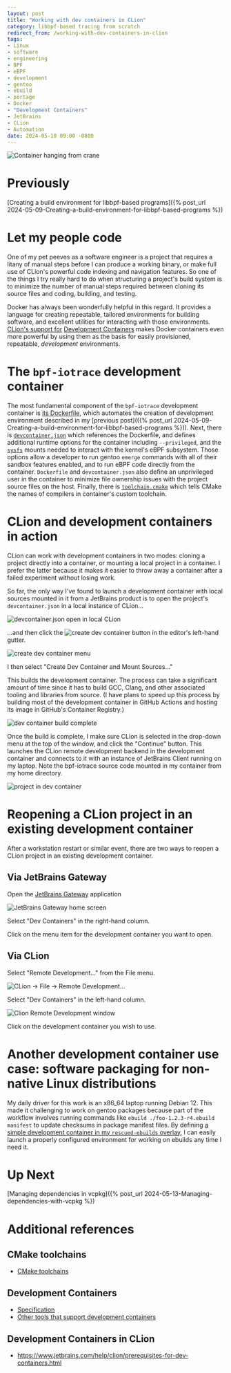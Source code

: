 ```yaml
---
layout: post
title: "Working with dev containers in CLion"
category: libbpf-based tracing from scratch
redirect_from: /working-with-dev-containers-in-clion
tags:
- Linux
- software
- engineering
- BPF
- eBPF
- development
- gentoo
- ebuild
- portage
- Docker
- "Development Containers"
- JetBrains
- CLion
- Automation
date: 2024-05-10 09:00 -0800
---
```

![Container hanging from crane](/images/container-on-crane.png)
# Previously
[Creating a build environment for libbpf-based programs]({% post_url 2024-05-09-Creating-a-build-environment-for-libbpf-based-programs %})

# Let my people code

One of my pet peeves as a software engineer is a project that requires a litany of manual steps before I can produce a
working binary, or make full use of CLion's powerful code indexing and navigation features.
So one of the things I try really hard to do when structuring a project's build system is
to minimize the number of manual steps required between cloning its source files and coding, building, and testing.

Docker has always been wonderfully helpful in this regard.
It provides a language for creating repeatable, tailored environments for building software,
and excellent utilities for interacting with those environments.
[CLion's support for](https://www.jetbrains.com/help/clion/connect-to-devcontainer.html)
[Development Containers](https://containers.dev/) makes Docker containers even more powerful
by using them as the basis for easily provisioned, repeatable, _development_ environments.

# The `bpf-iotrace` development container
The most fundamental component of the `bpf-iotrace` development container is
[its Dockerfile](https://github.com/mprzybylski/bpf-iotrace/blob/main/.devcontainer/Dockerfile),
which automates the creation of development environment described in my
[previous post](({% post_url 2024-05-09-Creating-a-build-environment-for-libbpf-based-programs %})).
Next,
there is [`devcontainer.json`](https://github.com/mprzybylski/bpf-iotrace/blob/main/.devcontainer/devcontainer.json)
which references the Dockerfile, and defines additional runtime options for the container including `--privileged`,
and the [`sysfs`](https://www.kernel.org/doc/html/latest/filesystems/sysfs.html) mounts
needed to interact with the kernel's eBPF subsystem.
Those options allow a developer to run gentoo `emerge` commands with all of their sandbox features enabled,
and to run eBPF code directly from the container.
`Dockerfile` and `devcontainer.json` also define an unprivileged user in the container
to minimize file ownership issues with the project source files on the host. 
Finally,
there is [`toolchain.cmake`](https://github.com/mprzybylski/bpf-iotrace/blob/main/.devcontainer/toolchain.cmake)
which tells CMake the names of compilers in container's custom toolchain.

# CLion and development containers in action

CLion can work with development containers in two modes: cloning a project directly into a container,
or mounting a local project in a container.
I prefer the latter because it makes it easier to throw away a container after a failed experiment without losing work.

So far,
the only way I've found to launch a development container with local sources mounted in it from a JetBrains product is
to open the project's `devcontainer.json` in a local instance of CLion...

![devcontainer.json open in local CLion](/images/Working-with-dev-containers-in-CLion/project_with_dot_devcontainer_open.png)

...and then click the ![create dev container](/images/Working-with-dev-containers-in-CLion/create_dev_container_button.png)
button in the editor's left-hand gutter.

![create dev container menu](/images/Working-with-dev-containers-in-CLion/project_with_create_dev_container_menu.png)

I then select "Create Dev Container and Mount Sources..."

This builds the development container.
The process can take a significant amount of time since it has to build GCC,
Clang, and other associated tooling and libraries from source.
(I have plans to speed up this process by building most of the development container in GitHub Actions and hosting
its image in GitHub's Container Registry.)

![dev container build complete](/images/Working-with-dev-containers-in-CLion/building-dev-container-complete.png)

Once the build is complete, I make sure CLion is selected in the drop-down menu at the top of the window, and click the
"Continue" button.
This launches the CLion remote development backend in the development container and connects to it with an
instance of JetBrains Client running on my laptop.
Note the bpf-iotrace source code mounted in my container from my home directory.

![project in dev container](/images/Working-with-dev-containers-in-CLion/project_in_dev_container.png)

# Reopening a CLion project in an existing development container
After a workstation restart or similar event,
there are two ways to reopen a CLion project in an existing development container.

## Via JetBrains Gateway

Open the [JetBrains Gateway](https://www.jetbrains.com/remote-development/gateway/) application

![JetBrains Gateway home screen](/images/Working-with-dev-containers-in-CLion/JetBrainsGateway.png)

Select "Dev Containers" in the right-hand column.

Click on the menu item for the development container you want to open.

## Via CLion

Select "Remote Development..." from the File menu.

![CLion -> File -> Remote Development...](/images/Working-with-dev-containers-in-CLion/CLionFileMenuRemoteDevelopment.png)

Select "Dev Containers" in the left-hand column.

![Clion Remote Development window](/images/Working-with-dev-containers-in-CLion/CLionRemoteDevelopmentWindow.png)

Click on the development container you wish to use.

# Another development container use case: software packaging for non-native Linux distributions
My daily driver for this work is an x86_64 laptop running Debian 12.
This made it challenging to work on gentoo packages
because part of the workflow involves running commands
like `ebuild ./foo-1.2.3-r4.ebuild manifest` to update checksums in package manifest files.
By defining [a simple development container in my `rescued-ebuilds` overlay](https://github.com/mprzybylski/rescued-ebuilds/tree/main/.devcontainer),
I can easily launch a properly configured environment for working on ebuilds any time I need it.

# Up Next
[Managing dependencies in vcpkg]({% post_url 2024-05-13-Managing-dependencies-with-vcpkg %})

# Additional references

## CMake toolchains
* [CMake toolchains](https://cmake.org/cmake/help/latest/manual/cmake-toolchains.7.html)

## Development Containers
* [Specification](https://containers.dev/implementors/spec/)
* [Other tools that support development containers](https://containers.dev/supporting)

## Development Containers in CLion
* https://www.jetbrains.com/help/clion/prerequisites-for-dev-containers.html